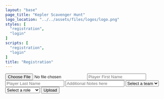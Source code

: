 ```yaml
---
layout: "base"
page_title: "Kepler Scavenger Hunt"
logo_location: "../../assets/files/logos/logo.png"
styles: [
  "registration",
  "login"
]
scripts: [
  "registration",
  "login"
]
title: "Registration"
---
```


<form id="upload-form">
  <input type="file" id="profile-pic" name="profile-pic" accept="image/*" capture="environment" required />
  <input type="text" id="name-first" name="name-first" placeholder="Player First Name" required />
    <input type="text" id="name-last" name="name-last" placeholder="Player Last Name" required />
    <input type="text" id="notes" name="notes" placeholder="Additional Notes here"/>
      <select name="teams" id="team" required>
        <option value="" disabled selected>Select a team</option>
        {% for team in team %}
          <option value="{{ team }}">{{ team }}</option>
        {% endfor %}
      </select>
      <select name="role" id="role" required>
        <option value="" disabled selected>Select a role</option>
        <option value="Team Member">Team Member</option>
        <option value="Team Captain">Team Captain</option>
      </select>
  <button id="submit-button" type="submit">Upload</button>
</form>

<!-- Add who did the regristraion.... When logged in store name in localstorage, reset next login-->